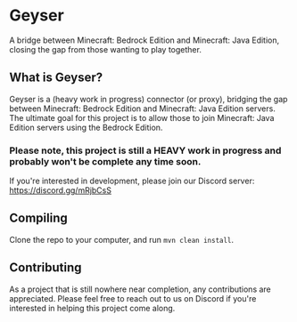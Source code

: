 # Geyser
A bridge between Minecraft: Bedrock Edition and Minecraft: Java Edition, closing the gap from those wanting to play together.

## What is Geyser?
Geyser is a (heavy work in progress) connector (or proxy), bridging the gap between Minecraft: Bedrock Edition and Minecraft: Java Edition servers.
The ultimate goal for this project is to allow those to join Minecraft: Java Edition servers using the Bedrock Edition.

### Please note, this project is still a HEAVY work in progress and probably won't be complete any time soon.

If you're interested in development, please join our Discord server:
https://discord.gg/mRjbCsS

## Compiling
Clone the repo to your computer, and run `mvn clean install`.

## Contributing
As a project that is still nowhere near completion, any contributions are appreciated. Please feel free to reach out to us on Discord if
you're interested in helping this project come along.
